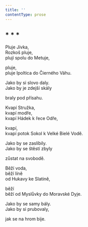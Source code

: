 ```yaml
---
title: ''
contentType: prose
---
```


## \* \* \*

Pluje Jívka,  
Rozkoš pluje,  
plují spolu do Metuje,

pluje,  
pluje Ipoltica do Čierného Váhu.

Jako by si slovo daly.  
Jako by je zdejší skály

braly pod přísahu.

Kvapí Stružka,  
kvapí modře,  
kvapí Hádek k řece Odře,

kvapí,  
kvapí potok Sokol k Velké Bielé Vodě.

Jako by se zaslíbily.  
Jako by se štěstí zbyly

zůstat na svobodě.

Běží voda,  
běží líně  
od Hukavy ke Slatině,

běží  
běží od Myslůvky do Moravské Dyje.

Jako by se samy bály.  
Jako by si prubovaly,

jak se na hrom bije.
